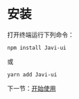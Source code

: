 # 安装

打开终端运行下列命令：

```
npm install Javi-ui
```

或

```
yarn add Javi-ui
```

下一节：[开始使用](#/Doc/GetStart)